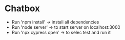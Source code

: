 # Chatbox

* Run 'npm install' -> install all dependencies
* Run 'node server' -> to start server on localhost:3000
* Run 'npx cypress open' -> to selec test and run it